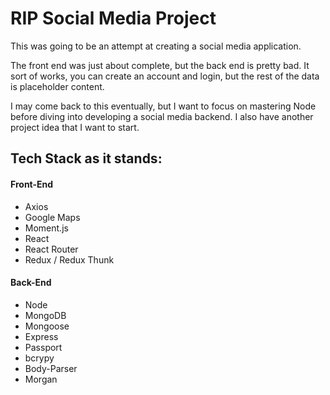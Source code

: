 # RIP Social Media Project

This was going to be an attempt at creating a social media application. 

The front end was just about complete, but the back end is pretty bad. It sort of works, you can create an account and login, but the rest of the data is placeholder content.

I may come back to this eventually, but I want to focus on mastering Node before diving into developing a social media backend.  I also have another project idea that I want to start.

## Tech Stack as it stands:

#### Front-End

* Axios
* Google Maps
* Moment.js
* React
* React Router
* Redux / Redux Thunk

#### Back-End

* Node
* MongoDB
* Mongoose
* Express
* Passport
* bcrypy
* Body-Parser
* Morgan